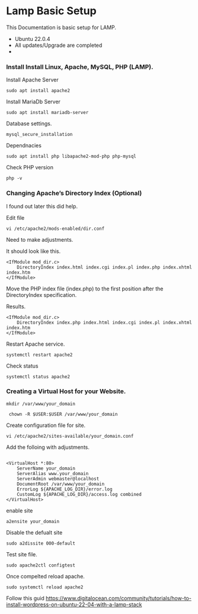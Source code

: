 # Lamp Basic Setup

This Documentation is basic setup for LAMP. 

* Ubuntu 22.0.4
* All updates/Upgrade are completed
* 

### Install Install Linux, Apache, MySQL, PHP (LAMP).

Install Apache Server

```
sudo apt install apache2
```

Install MariaDb Server
```
sudo apt install mariadb-server
```
Database settings.

```
mysql_secure_installation
```
Dependnacies

```
sudo apt install php libapache2-mod-php php-mysql
```


Check PHP version
```
php -v
```
### Changing Apache’s Directory Index (Optional)

I found out later this did help.

Edit  file 

```
vi /etc/apache2/mods-enabled/dir.conf
```

Need to make adjustments.

It should look like this.

```
<IfModule mod_dir.c>
    DirectoryIndex index.html index.cgi index.pl index.php index.xhtml index.htm
</IfModule>
```

Move the PHP index file (index.php) to the first position after the DirectoryIndex specification.

Results.
```
<IfModule mod_dir.c>
    DirectoryIndex index.php index.html index.cgi index.pl index.xhtml index.htm
</IfModule>
```
Restart Apache service.
```
systemctl restart apache2
```
Check status
```
systemctl status apache2
```

### Creating a Virtual Host for your Website.

```
mkdir /var/www/your_domain
```
```
 chown -R $USER:$USER /var/www/your_domain
```

Create configuration file for site.
```
vi /etc/apache2/sites-available/your_domain.conf
```

Add the folloing with adjustments.
```

<VirtualHost *:80>
    ServerName your_domain
    ServerAlias www.your_domain
    ServerAdmin webmaster@localhost
    DocumentRoot /var/www/your_domain
    ErrorLog ${APACHE_LOG_DIR}/error.log
    CustomLog ${APACHE_LOG_DIR}/access.log combined
</VirtualHost>
```
enable site
```
a2ensite your_domain
```
Disable the defualt site
```
sudo a2dissite 000-default
```
Test site file.
```
sudo apache2ctl configtest
```
Once compelted reload apache.
```
sudo systemctl reload apache2
```















Follow this guid
https://www.digitalocean.com/community/tutorials/how-to-install-wordpress-on-ubuntu-22-04-with-a-lamp-stack 


